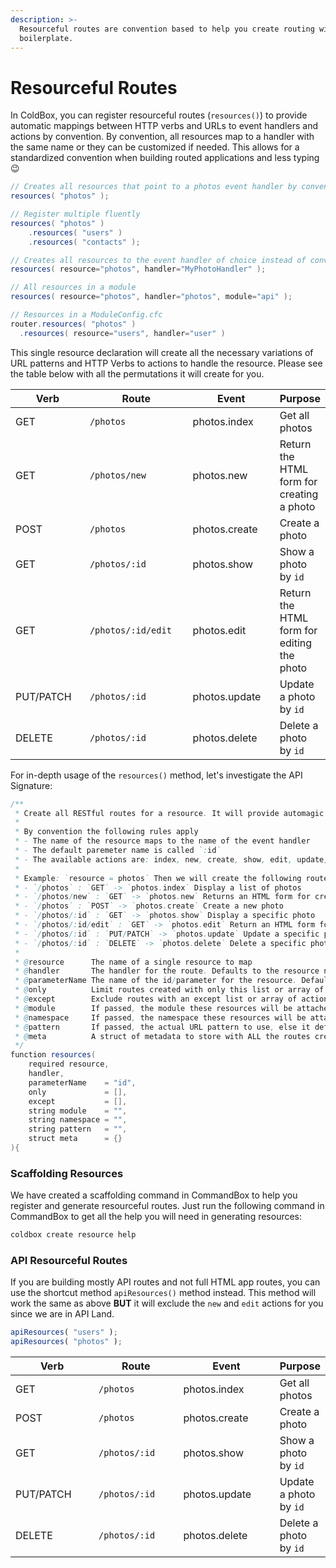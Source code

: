 ```yaml
---
description: >-
  Resourceful routes are convention based to help you create routing with less
  boilerplate.
---
```


# Resourceful Routes

In ColdBox, you can register resourceful routes (`resources()`) to provide automatic mappings between HTTP verbs and URLs to event handlers and actions by convention. By convention, all resources map to a handler with the same name or they can be customized if needed. This allows for a standardized convention when building routed applications and less typing :wink:

```java
// Creates all resources that point to a photos event handler by convention
resources( "photos" );

// Register multiple fluently
resources( "photos" )
    .resources( "users" )
    .resources( "contacts" );

// Creates all resources to the event handler of choice instead of convention
resources( resource="photos", handler="MyPhotoHandler" );

// All resources in a module
resources( resource="photos", handler="photos", module="api" );

// Resources in a ModuleConfig.cfc
router.resources( "photos" )
  .resources( resource="users", handler="user" )
```

This single resource declaration will create all the necessary variations of URL patterns and HTTP Verbs to actions to handle the resource. Please see the table below with all the permutations it will create for you.

<table><thead><tr><th width="150">Verb</th><th width="211.29008361235645">Route</th><th width="173.4138930709248">Event</th><th>Purpose</th></tr></thead><tbody><tr><td>GET</td><td><code>/photos</code></td><td>photos.index</td><td>Get all photos</td></tr><tr><td>GET</td><td><code>/photos/new</code></td><td>photos.new</td><td>Return the HTML form for creating a photo</td></tr><tr><td>POST</td><td><code>/photos</code></td><td>photos.create</td><td>Create a photo</td></tr><tr><td>GET</td><td><code>/photos/:id</code></td><td>photos.show</td><td>Show a photo by <code>id</code></td></tr><tr><td>GET</td><td><code>/photos/:id/edit</code></td><td>photos.edit</td><td>Return the HTML form for editing the photo</td></tr><tr><td>PUT/PATCH</td><td><code>/photos/:id</code></td><td>photos.update</td><td>Update a photo by <code>id</code></td></tr><tr><td>DELETE</td><td><code>/photos/:id</code></td><td>photos.delete</td><td>Delete a photo by <code>id</code></td></tr></tbody></table>

For in-depth usage of the `resources()` method, let's investigate the API Signature:

```java
/**
 * Create all RESTful routes for a resource. It will provide automagic mappings between HTTP verbs and URLs to event handlers and actions.
 *
 * By convention the following rules apply
 * - The name of the resource maps to the name of the event handler
 * - The default paremeter name is called `:id`
 * - The available actions are: index, new, create, show, edit, update, delete
 *
 * Example: `resource = photos` Then we will create the following routes:
 * - `/photos` : `GET` -> `photos.index` Display a list of photos
 * - `/photos/new` : `GET` -> `photos.new` Returns an HTML form for creating a new photo
 * - `/photos` : `POST` -> `photos.create` Create a new photo
 * - `/photos/:id` : `GET` -> `photos.show` Display a specific photo
 * - `/photos/:id/edit` : `GET` -> `photos.edit` Return an HTML form for editing a photo
 * - `/photos/:id` : `PUT/PATCH` -> `photos.update` Update a specific photo
 * - `/photos/:id` : `DELETE` -> `photos.delete` Delete a specific photo
 *
 * @resource      The name of a single resource to map
 * @handler       The handler for the route. Defaults to the resource name.
 * @parameterName The name of the id/parameter for the resource. Defaults to `id`.
 * @only          Limit routes created with only this list or array of actions, e.g. "index,show"
 * @except        Exclude routes with an except list or array of actions, e.g. "show"
 * @module        If passed, the module these resources will be attached to.
 * @namespace     If passed, the namespace these resources will be attached to.
 * @pattern       If passed, the actual URL pattern to use, else it defaults to `/#arguments.resource#` the name of the resource.
 * @meta          A struct of metadata to store with ALL the routes created from this resource
 */
function resources(
	required resource,
	handler,
	parameterName    = "id",
	only             = [],
	except           = [],
	string module    = "",
	string namespace = "",
	string pattern   = "",
	struct meta      = {}
){
```

### Scaffolding Resources

We have created a scaffolding command in CommandBox to help you register and generate resourceful routes. Just run the following command in CommandBox to get all the help you will need in generating resources:

```bash
coldbox create resource help
```

### API Resourceful Routes

If you are building mostly API routes and not full HTML app routes, you can use the shortcut method `apiResources()` method instead.  This method will work the same as above **BUT** it will exclude the `new` and `edit` actions for you since we are in API Land.

```javascript
apiResources( "users" );
apiResources( "photos" );
```

<table><thead><tr><th width="150">Verb</th><th width="154.28538283062645">Route</th><th width="173.4138930709248">Event</th><th>Purpose</th></tr></thead><tbody><tr><td>GET</td><td><code>/photos</code></td><td>photos.index</td><td>Get all photos</td></tr><tr><td>POST</td><td><code>/photos</code></td><td>photos.create</td><td>Create a photo</td></tr><tr><td>GET</td><td><code>/photos/:id</code></td><td>photos.show</td><td>Show a photo by <code>id</code></td></tr><tr><td>PUT/PATCH</td><td><code>/photos/:id</code></td><td>photos.update</td><td>Update a photo by <code>id</code></td></tr><tr><td>DELETE</td><td><code>/photos/:id</code></td><td>photos.delete</td><td>Delete a photo by <code>id</code></td></tr></tbody></table>

